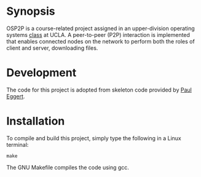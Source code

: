 # Synopsis

OSP2P is a course-related project assigned in an upper-division operating systems <a href="http://web.cs.ucla.edu/classes/winter15/cs111/" target="_blank" title="COM SCI 111">class</a> at UCLA. A peer-to-peer (P2P) interaction is implemented that enables connected nodes on the network to perform both the roles of client and server, downloading files.

# Development

The code for this project is adopted from skeleton code provided by <a href="https://github.com/eggert" target="_blank">Paul Eggert</a>.

# Installation

To compile and build this project, simply type the following in a Linux terminal:

    make

The GNU Makefile compiles the code using gcc. 
